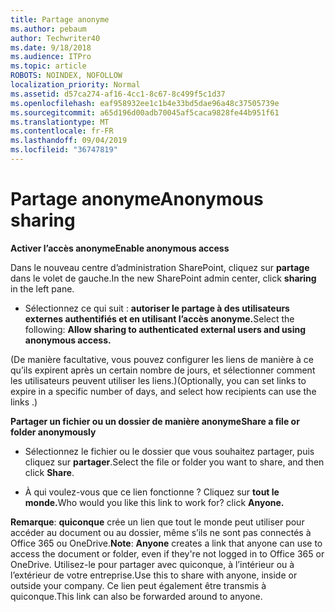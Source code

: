 ```yaml
---
title: Partage anonyme
ms.author: pebaum
author: Techwriter40
ms.date: 9/18/2018
ms.audience: ITPro
ms.topic: article
ROBOTS: NOINDEX, NOFOLLOW
localization_priority: Normal
ms.assetid: d57ca274-af16-4cc1-8c67-8c499f5c1d37
ms.openlocfilehash: eaf958932ee1c1b4e33bd5dae96a48c37505739e
ms.sourcegitcommit: a65d196d00adb70045af5caca9828fe44b951f61
ms.translationtype: MT
ms.contentlocale: fr-FR
ms.lasthandoff: 09/04/2019
ms.locfileid: "36747819"
---
```

# <a name="anonymous-sharing"></a><span data-ttu-id="f5316-102">Partage anonyme</span><span class="sxs-lookup"><span data-stu-id="f5316-102">Anonymous sharing</span></span>

 <span data-ttu-id="f5316-103">**Activer l’accès anonyme**</span><span class="sxs-lookup"><span data-stu-id="f5316-103">**Enable anonymous access**</span></span>
  
<span data-ttu-id="f5316-104">Dans le nouveau centre d’administration SharePoint, cliquez sur **partage** dans le volet de gauche.</span><span class="sxs-lookup"><span data-stu-id="f5316-104">In the new SharePoint admin center, click **sharing** in the left pane.</span></span> 
  
- <span data-ttu-id="f5316-105">Sélectionnez ce qui suit : **autoriser le partage à des utilisateurs externes authentifiés et en utilisant l’accès anonyme.**</span><span class="sxs-lookup"><span data-stu-id="f5316-105">Select the following: **Allow sharing to authenticated external users and using anonymous access.**</span></span>
  
<span data-ttu-id="f5316-106">(De manière facultative, vous pouvez configurer les liens de manière à ce qu’ils expirent après un certain nombre de jours, et sélectionner comment les utilisateurs peuvent utiliser les liens.)</span><span class="sxs-lookup"><span data-stu-id="f5316-106">(Optionally, you can set links to expire in a specific number of days, and select how recipients can use the links .)</span></span>
    
 <span data-ttu-id="f5316-107">**Partager un fichier ou un dossier de manière anonyme**</span><span class="sxs-lookup"><span data-stu-id="f5316-107">**Share a file or folder anonymously**</span></span>
  
- <span data-ttu-id="f5316-108">Sélectionnez le fichier ou le dossier que vous souhaitez partager, puis cliquez sur **partager**.</span><span class="sxs-lookup"><span data-stu-id="f5316-108">Select the file or folder you want to share, and then click **Share**.</span></span> 
    
- <span data-ttu-id="f5316-109">À qui voulez-vous que ce lien fonctionne ? Cliquez sur **tout le monde.**</span><span class="sxs-lookup"><span data-stu-id="f5316-109">Who would you like this link to work for? click **Anyone.**</span></span>
  
 <span data-ttu-id="f5316-110">**Remarque**: **quiconque** crée un lien que tout le monde peut utiliser pour accéder au document ou au dossier, même s’ils ne sont pas connectés à Office 365 ou OneDrive.</span><span class="sxs-lookup"><span data-stu-id="f5316-110">**Note**: **Anyone** creates a link that anyone can use to access the document or folder, even if they're not logged in to Office 365 or OneDrive.</span></span> <span data-ttu-id="f5316-111">Utilisez-le pour partager avec quiconque, à l’intérieur ou à l’extérieur de votre entreprise.</span><span class="sxs-lookup"><span data-stu-id="f5316-111">Use this to share with anyone, inside or outside your company.</span></span> <span data-ttu-id="f5316-112">Ce lien peut également être transmis à quiconque.</span><span class="sxs-lookup"><span data-stu-id="f5316-112">This link can also be forwarded around to anyone.</span></span> 
    

